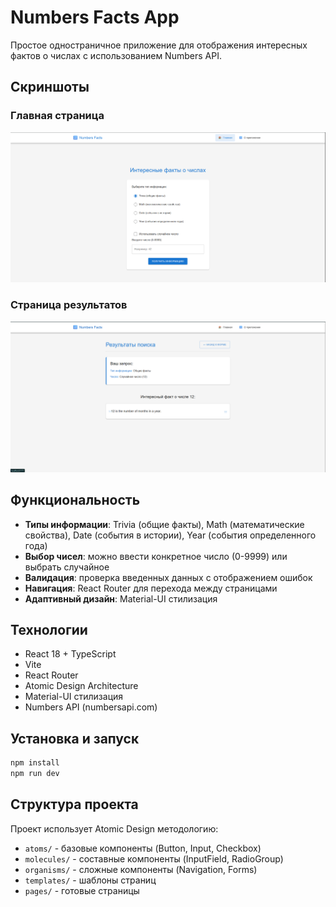 # Numbers Facts App

Простое одностраничное приложение для отображения интересных фактов о числах с использованием Numbers API.

## Скриншоты

### Главная страница

![Numbers Facts App Screenshot](screenshots/homepage.png)

### Страница результатов

![Results Page Screenshot](screenshots/results.png)

## Функциональность

- **Типы информации**: Trivia (общие факты), Math (математические свойства), Date (события в истории), Year (события определенного года)
- **Выбор чисел**: можно ввести конкретное число (0-9999) или выбрать случайное
- **Валидация**: проверка введенных данных с отображением ошибок
- **Навигация**: React Router для перехода между страницами
- **Адаптивный дизайн**: Material-UI стилизация

## Технологии

- React 18 + TypeScript
- Vite
- React Router
- Atomic Design Architecture
- Material-UI стилизация
- Numbers API (numbersapi.com)

## Установка и запуск

```bash
npm install
npm run dev
```

## Структура проекта

Проект использует Atomic Design методологию:

- `atoms/` - базовые компоненты (Button, Input, Checkbox)
- `molecules/` - составные компоненты (InputField, RadioGroup)
- `organisms/` - сложные компоненты (Navigation, Forms)
- `templates/` - шаблоны страниц
- `pages/` - готовые страницы

